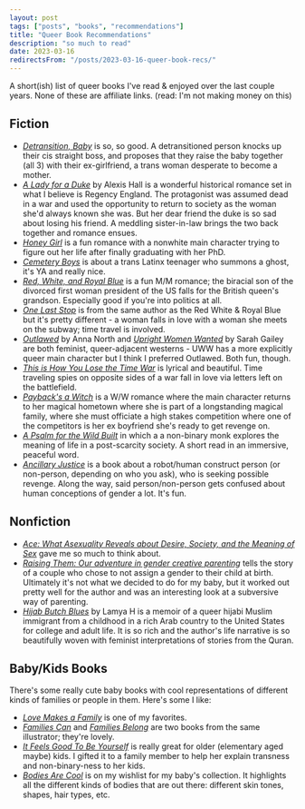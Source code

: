 ```yaml
---
layout: post
tags: ["posts", "books", "recommendations"]
title: "Queer Book Recommendations"
description: "so much to read"
date: 2023-03-16
redirectsFrom: "/posts/2023-03-16-queer-book-recs/"
---
```


A short(ish) list of queer books I've read & enjoyed over the last couple years. None of these are affiliate links. (read: I'm not making money on this)

## Fiction
- [_Detransition, Baby_](https://bookshop.org/books/detransition-baby/9780593133385) is so, so good. A detransitioned person knocks up their cis straight boss, and proposes that they raise the baby together (all 3) with their ex-girlfriend, a trans woman desperate to become a mother. 
- [_A Lady for a Duke_](https://bookshop.org/p/books/a-lady-for-a-duke/18934989) by Alexis Hall is a wonderful historical romance set in what I believe is Regency England. The protagonist was assumed dead in a war and used the opportunity to return to society as the woman she'd always known she was. But her dear friend the duke is so sad about losing his friend. A meddling sister-in-law brings the two back together and romance ensues.
- [_Honey Girl_](https://bookshop.org/books/honey-girl-9780778311027/9780778311027) is a fun romance with a nonwhite main character trying to figure out her life after finally graduating with her PhD.
- [_Cemetery Boys_](https://bookshop.org/books/cemetery-boys-9781432889265/9781250250469) is about a trans Latinx teenager who summons a ghost, it's YA and really nice. 
- [_Red, White, and Royal Blue_](https://bookshop.org/books/red-white-royal-blue/9781250316776) is a fun M/M romance; the biracial son of the divorced first woman president of the US falls for the British queen's grandson. Especially good if you're into politics at all.
- [_One Last Stop_](https://bookshop.org/books/one-last-stop/9781250244499) is from the same author as the Red White & Royal Blue but it's pretty different - a woman falls in love with a woman she meets on the subway; time travel is involved.
- [_Outlawed_](https://bookshop.org/books/outlawed-9781635575422/9781635575422) by Anna North and [_Upright Women Wanted_](https://bookshop.org/books/upright-women-wanted/9781250213587) by Sarah Gailey are both feminist, queer-adjacent westerns - UWW has a more explicitly queer main character but I think I preferred Outlawed. Both fun, though.
- [_This is How You Lose the Time War_](https://bookshop.org/books/this-is-how-you-lose-the-time-war/9781534430990) is lyrical and beautiful. Time traveling spies on opposite sides of a war fall in love via letters left on the battlefield. 
- [_Payback's a Witch_](https://bookshop.org/books/payback-s-a-witch/9780593336069) is a W/W romance where the main character returns to her magical hometown where she is part of a longstanding magical family, where she must officiate a high stakes competition where one of the competitors is her ex boyfriend she's ready to get revenge on. 
- [_A Psalm for the Wild Built_](https://bookshop.org/books/a-psalm-for-the-wild-built/9781250236210) in which a a non-binary monk explores the meaning of life in a post-scarcity society. A short read in an immersive, peaceful word.
- [_Ancillary Justice_](https://bookshop.org/p/books/ancillary-justice-ann-leckie/110863) is a book about a robot/human construct person (or non-person, depending on who you ask), who is seeking possible revenge. Along the way, said person/non-person gets confused about human conceptions of gender a lot. It's fun.

## Nonfiction
- [_Ace: What Asexuality Reveals about Desire, Society, and the Meaning of Sex_](https://bookshop.org/books/ace-what-asexuality-reveals-about-desire-society-and-the-meaning-of-sex-9781662036811/9780807013793) gave me so much to think about. 
- [_Raising Them: Our adventure in gender creative parenting_](https://bookshop.org/books/raising-them-our-adventure-in-gender-creative-parenting/9781542003674) tells the story of a couple who chose to not assign a gender to their child at birth. Ultimately it's not what we decided to do for my baby, but it worked out pretty well for the author and was an interesting look at a subversive way of parenting. 
- [_Hijab Butch Blues_](https://bookshop.org/p/books/hijab-butch-blues-a-memoir-lamya-h/18490165) by Lamya H is a memoir of a queer hijabi Muslim immigrant from a childhood in a rich Arab country to the United States for college and adult life. It is so rich and the author's life narrative is so beautifully woven with feminist interpretations of stories from the Quran.

## Baby/Kids Books

There's some really cute baby books with cool representations of different kinds of families or people in them. Here's some I like: 

- [_Love Makes a Family_](https://bookshop.org/books/love-makes-a-family-9780525554226/9780525554226) is one of my favorites.
- [_Families Can_](https://bookshop.org/books/families-can/9780593223659) and [_Families Belong_](https://bookshop.org/books/families-belong/9780593222768) are two books from the same illustrator; they're lovely.
- [_It Feels Good To Be Yourself_](https://bookshop.org/books/it-feels-good-to-be-yourself-a-book-about-gender-identity/9781250302953) is really great for older (elementary aged maybe) kids. I gifted it to a family member to help her explain transness and non-binary-ness to her kids. 
- [_Bodies Are Cool_](https://bookshop.org/books/bodies-are-cool/9780593112625) is on my wishlist for my baby's collection. It highlights all the different kinds of bodies that are out there: different skin tones, shapes, hair types, etc. 


